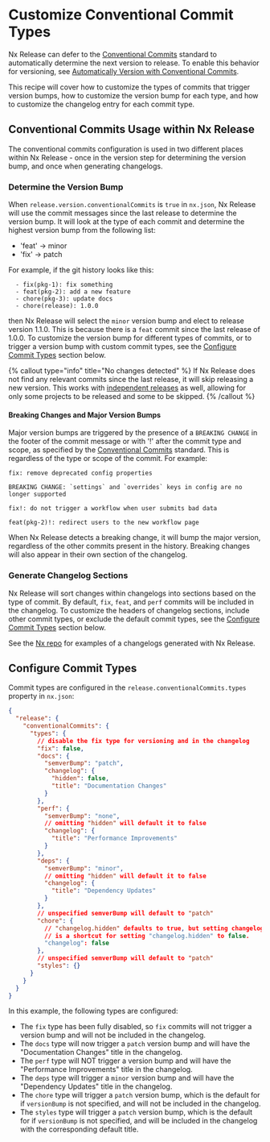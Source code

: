 # Customize Conventional Commit Types

Nx Release can defer to the [Conventional Commits](https://www.conventionalcommits.org/en/v1.0.0/) standard to automatically determine the next version to release. To enable this behavior for versioning, see [Automatically Version with Conventional Commits](/recipes/nx-release/automatically-version-with-conventional-commits).

This recipe will cover how to customize the types of commits that trigger version bumps, how to customize the version bump for each type, and how to customize the changelog entry for each commit type.

## Conventional Commits Usage within Nx Release

The conventional commits configuration is used in two different places within Nx Release - once in the version step for determining the version bump, and once when generating changelogs.

### Determine the Version Bump

When `release.version.conventionalCommits` is `true` in `nx.json`, Nx Release will use the commit messages since the last release to determine the version bump. It will look at the type of each commit and determine the highest version bump from the following list:

- 'feat' -> minor
- 'fix' -> patch

For example, if the git history looks like this:

```
  - fix(pkg-1): fix something
  - feat(pkg-2): add a new feature
  - chore(pkg-3): update docs
  - chore(release): 1.0.0
```

then Nx Release will select the `minor` version bump and elect to release version 1.1.0. This is because there is a `feat` commit since the last release of 1.0.0. To customize the version bump for different types of commits, or to trigger a version bump with custom commit types, see the [Configure Commit Types](#configure-commit-types) section below.

{% callout type="info" title="No changes detected" %}
If Nx Release does not find any relevant commits since the last release, it will skip releasing a new version. This works with [independent releases](/recipes/nx-release/release-projects-independently) as well, allowing for only some projects to be released and some to be skipped.
{% /callout %}

#### Breaking Changes and Major Version Bumps

Major version bumps are triggered by the presence of a `BREAKING CHANGE` in the footer of the commit message or with '!' after the commit type and scope, as specified by the [Conventional Commits](https://www.conventionalcommits.org/en/v1.0.0/) standard. This is regardless of the type or scope of the commit. For example:

```
fix: remove deprecated config properties

BREAKING CHANGE: `settings` and `overrides` keys in config are no longer supported
```

```
fix!: do not trigger a workflow when user submits bad data
```

```
feat(pkg-2)!: redirect users to the new workflow page
```

When Nx Release detects a breaking change, it will bump the major version, regardless of the other commits present in the history. Breaking changes will also appear in their own section of the changelog.

### Generate Changelog Sections

Nx Release will sort changes within changelogs into sections based on the type of commit. By default, `fix`, `feat`, and `perf` commits will be included in the changelog. To customize the headers of changelog sections, include other commit types, or exclude the default commit types, see the [Configure Commit Types](#configure-commit-types) section below.

See the [Nx repo](https://github.com/nrwl/nx/releases) for examples of a changelogs generated with Nx Release.

## Configure Commit Types

Commit types are configured in the `release.conventionalCommits.types` property in `nx.json`:

```json nx.json
{
  "release": {
    "conventionalCommits": {
      "types": {
        // disable the fix type for versioning and in the changelog
        "fix": false,
        "docs": {
          "semverBump": "patch",
          "changelog": {
            "hidden": false,
            "title": "Documentation Changes"
          }
        },
        "perf": {
          "semverBump": "none",
          // omitting "hidden" will default it to false
          "changelog": {
            "title": "Performance Improvements"
          }
        },
        "deps": {
          "semverBump": "minor",
          // omitting "hidden" will default it to false
          "changelog": {
            "title": "Dependency Updates"
          }
        },
        // unspecified semverBump will default to "patch"
        "chore": {
          // "changelog.hidden" defaults to true, but setting changelog: false
          // is a shortcut for setting "changelog.hidden" to false.
          "changelog": false
        },
        // unspecified semverBump will default to "patch"
        "styles": {}
      }
    }
  }
}
```

In this example, the following types are configured:

- The `fix` type has been fully disabled, so `fix` commits will not trigger a version bump and will not be included in the changelog.
- The `docs` type will now trigger a `patch` version bump and will have the "Documentation Changes" title in the changelog.
- The `perf` type will NOT trigger a version bump and will have the "Performance Improvements" title in the changelog.
- The `deps` type will trigger a `minor` version bump and will have the "Dependency Updates" title in the changelog.
- The `chore` type will trigger a `patch` version bump, which is the default for if `versionBump` is not specified, and will not be included in the changelog.
- The `styles` type will trigger a `patch` version bump, which is the default for if `versionBump` is not specified, and will be included in the changelog with the corresponding default title.
